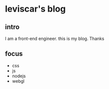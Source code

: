 # leviscar's blog
## intro
I am a front-end engineer. this is my blog. Thanks

## focus
- css
- js
- nodejs
- webgl
